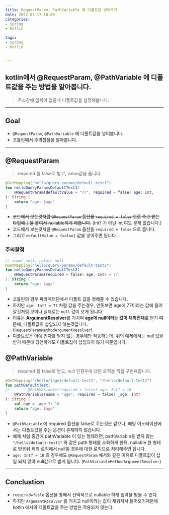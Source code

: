 ```yaml
---
title: RequestParam, PathVariable 에 디폴트값 넣어주기
date: 2022-07-17-18:00
categories:
- Spring
- Kotlin

tags:
- Spring
- Kotlin


---
```


## kotlin에서 @RequestParam, @PathVariable 에 디폴트값을 주는 방법을 알아봅니다.
> 주소창에 입력이 없을때 디폴트값을 설정해봅니다.

---

## Goal
- `@RequestParam`, `@PathVariable` 에 디폴트값을 넣어봅니다.
- 코틀린에서 주의할점을 알아봅니다.

---

## @RequestParam
> required 를 false로 받고, value값을 줍니다.

```kotlin
@GetMapping("hello/query-params/default-test1")
fun helloQueryParamsDefaultTest1(
    @RequestParam(defaultValue = "77", required = false) age: Int,
): String {
    return "age: $age"
}
```

- ~~코드에서 보는것처럼 `@RequestParam` 옵션을 `required = false` 으로 주고 받는 타입에 `?` 을 붙여서 nullable하게 해줍니다.~~ (Int? 가 아닌 Int 여도 문제 없습니다.)
- 코드에서 보는것처럼 `@RequestParam` 옵션을 `required = false` 으로 줍니다.
- 그리고 `defaultValue = {value}` 값을 넣어주면 됩니다.

### 주의할점

```kotlin
// input null, return null
@GetMapping("hello/query-params/default-test2")
fun helloQueryParamsDefaultTest2(
    @RequestParam(required = false) age: Int? = 77,
): String {
    return "age: $age"
}
```

- 코틀린의 경우 파라메터단에서 디폴트 값을 정해줄 수 있습니다.
- 하지만 `age: Int? = 77` 처럼 값을 주는경우, 언뜻보면 age에 77이라는 값에 들어갈것처럼 보이나 실제로는 `null` 값이 오게 됩니다.
- 이유는 **ArgumentResolver**를 거치며 **age에 null이라는 값이 채워진채**로 받기 때문에, 디폴트값이 삽입되지 않는것입니다. (`RequestParamMethodArgumentResolver`)
- 디폴트값은 아예 인자를 받지 않는 경우에만 작동하는데, 위의 예제에서는 null 값을 받기 때문에 당연하게도 디폴트값이 삽입되지 않기 때문입니다.


## @PathVariable
> required 를 false로 받고, null 인경우에 대한 로직을 직접 구현해줍니다.

```kotlin
@GetMapping("/hello/{age}/default-test1", "/hello/default-test1")
fun pathDefaultTest(
//        @PathVariable(required = false) age: Int? = 10
    @PathVariable(name = "age", required = false) _age: Int?
): String {
    val age = _age ?: 10
    return "age: $age"
}
```
- `@PathVariable` 에 required 옵션을 false로 주는것은 같으나, 해당 어노테이션에서는 디폴트값을 주는 옵션이 존재하지 않습니다.
- 예제 처럼 중간에 pathVariable 이 있는 형태라면, pathVariable을 받지 않는 `"/hello/default-test1"` 와 같은 path 형태를 소화하게 한뒤, nullable 한 형태로 받은뒤 뒤의 로직에서 null일 경우에 대한 로직으로 처리해주면 됩니다.
- `age: Int? = 10` 의 경우에도 `@RequestParam` 에서와 같은 이유로 디폴트값이 삽입 되지 않아 null값으로 받게 됩니다. (`PathVariableMethodArgumentResolver`)


---

## Conclustion
- `required=fasle` 옵션을 통해서 선택적으로 nullable 하게 입력을 받을 수 있다.
- 하지만 `ArgumentResolver` 를 거치고 null이라는 값이 채워져서 들어오기때문에 kotlin 에서의 디폴트값을 주는 방법은 적용되지 않는다.